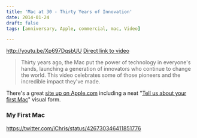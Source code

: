```yaml
---
title: 'Mac at 30 - Thirty Years of Innovation'
date: 2014-01-24
draft: false
tags: [anniversary, Apple, commercial, mac, Video]

---
```


http://youtu.be/Xp697DqsbUU [Direct link to video](http://youtu.be/Xp697DqsbUU)

> Thirty years ago, the Mac put the power of technology in everyone's hands, launching a generation of innovators who continue to change the world. This video celebrates some of those pioneers and the incredible impact they've made.

There's a great [site up on Apple.com](http://www.apple.com/30-years/) including a neat "[Tell us about your first Mac](http://www.apple.com/30-years/your-first-mac/)" visual form.

### My First Mac

https://twitter.com/iChris/status/426730346411851776